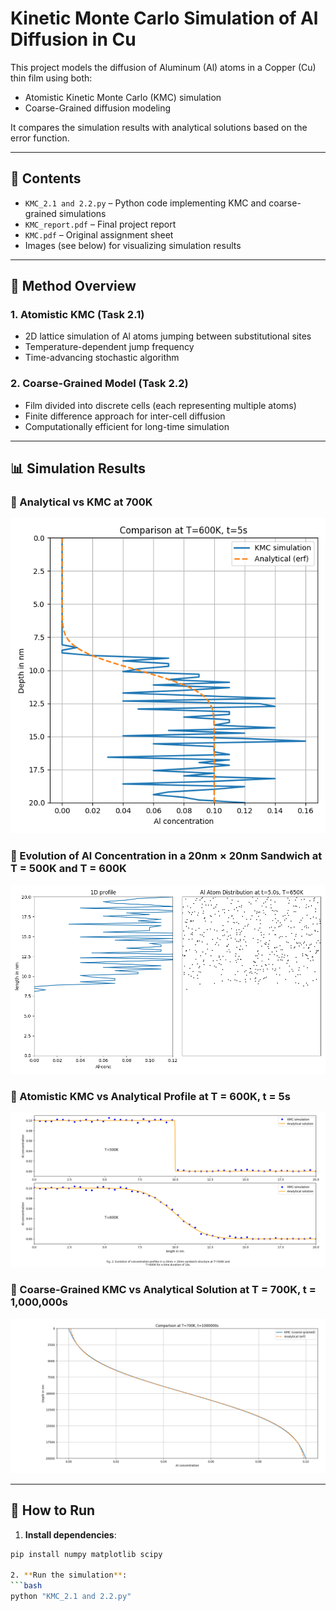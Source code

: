 # Kinetic Monte Carlo Simulation of Al Diffusion in Cu

This project models the diffusion of Aluminum (Al) atoms in a Copper (Cu) thin film using both:

- Atomistic Kinetic Monte Carlo (KMC) simulation
- Coarse-Grained diffusion modeling

It compares the simulation results with analytical solutions based on the error function.

---

## 📁 Contents

- `KMC_2.1 and 2.2.py` – Python code implementing KMC and coarse-grained simulations
- `KMC_report.pdf` – Final project report
- `KMC.pdf` – Original assignment sheet
- Images (see below) for visualizing simulation results

---

## 🔬 Method Overview

### 1. Atomistic KMC (Task 2.1)
- 2D lattice simulation of Al atoms jumping between substitutional sites
- Temperature-dependent jump frequency
- Time-advancing stochastic algorithm

### 2. Coarse-Grained Model (Task 2.2)
- Film divided into discrete cells (each representing multiple atoms)
- Finite difference approach for inter-cell diffusion
- Computationally efficient for long-time simulation

---

## 📊 Simulation Results

### 📌 Analytical vs KMC at 700K
![Coarse-Grained Comparison at T=700K](diffusion.png)

### 📌 Evolution of Al Concentration in a 20nm × 20nm Sandwich at T = 500K and T = 600K
![Atomistic KMC at 600K](kmc1.png)

### 📌 Atomistic KMC vs Analytical Profile at T = 600K, t = 5s
![Al-Concentration Evolution at T=500K and T=600K](kmc.png)

### 📌 Coarse-Grained KMC vs Analytical Solution at T = 700K, t = 1,000,000s
![1D Profile and 2D Al Atom Distribution](Coarse%20Grained%20Description.png)


---

## 🚀 How to Run

1. **Install dependencies**:
```bash
pip install numpy matplotlib scipy

2. **Run the simulation**:
```bash
python "KMC_2.1 and 2.2.py"


